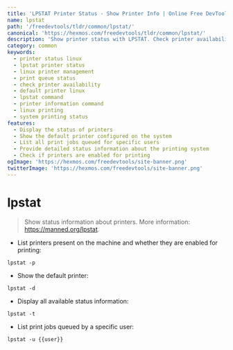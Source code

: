 ```yaml
---
title: 'LPSTAT Printer Status - Show Printer Info | Online Free DevTools by Hexmos'
name: lpstat
path: '/freedevtools/tldr/common/lpstat/'
canonical: 'https://hexmos.com/freedevtools/tldr/common/lpstat/'
description: 'Show printer status with LPSTAT. Check printer availability, default printers, and queued print jobs on Linux. Free online tool, no registration required.'
category: common
keywords:
  - printer status linux
  - lpstat printer status
  - linux printer management
  - print queue status
  - check printer availability
  - default printer linux
  - lpstat command
  - printer information command
  - linux printing
  - system printing status
features:
  - Display the status of printers
  - Show the default printer configured on the system
  - List all print jobs queued for specific users
  - Provide detailed status information about the printing system
  - Check if printers are enabled for printing
ogImage: 'https://hexmos.com/freedevtools/site-banner.png'
twitterImage: 'https://hexmos.com/freedevtools/site-banner.png'
---
```


# lpstat

> Show status information about printers.
> More information: <https://manned.org/lpstat>.

- List printers present on the machine and whether they are enabled for printing:

`lpstat -p`

- Show the default printer:

`lpstat -d`

- Display all available status information:

`lpstat -t`

- List print jobs queued by a specific user:

`lpstat -u {{user}}`
